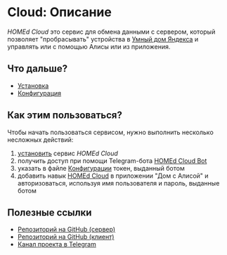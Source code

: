 # Cloud: Описание

_HOMEd Cloud_ это сервис для обмена данными с сервером, который позволяет "пробрасывать" устройства в [Умный дом Яндекса](https://alice.yandex.ru/smart-home) и управлять или с помощью Алисы или из приложения.

## Что дальше?

- [Установка](/cloud/installation/)
- [Конфигурация](/cloud/configuration/)

## Как этим пользоваться?

Чтобы начать пользоваться сервисом, нужно выполнить несколько несложных действий:

1. [установить](/cloud/installation/) сервис _HOMEd Cloud_
2. получить доступ при помощи Telegram-бота [HOMEd Cloud Bot](https://t.me/homedCloudBot)
3. указать в файле [Конфигурации](/cloud/configuration/) токен, выданный ботом
4. добавить навык [HOMEd Cloud](https://dialogs.yandex.ru/store/skills/5e05d82c-homed) в приложении "Дом с Алисой" и авторизоваться, используя имя пользователя и пароль, выданные ботом

## Полезные ссылки

- [Репозиторий на GitHub (сервер)](https://github.com/u236/homed-server-cloud)
- [Репозиторий на GitHub (клиент)](https://github.com/u236/homed-service-cloud)
- [Канал проекта в Telegram](https://t.me/homed_info)
